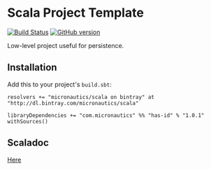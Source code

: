 # Scala Project Template

[![Build Status](https://travis-ci.org/mslinn/has-id.svg?branch=master)](https://travis-ci.org/mslinn/has-id)
[![GitHub version](https://badge.fury.io/gh/mslinn%2Fshas-id.svg)](https://badge.fury.io/gh/mslinn%2Fhas-id)

Low-level project useful for persistence.

## Installation
Add this to your project's `build.sbt`:

    resolvers += "micronautics/scala on bintray" at "http://dl.bintray.com/micronautics/scala"

    libraryDependencies += "com.micronautics" %% "has-id" % "1.0.1" withSources()

## Scaladoc
[Here](http://mslinn.github.io/has-id/latest/api/)
